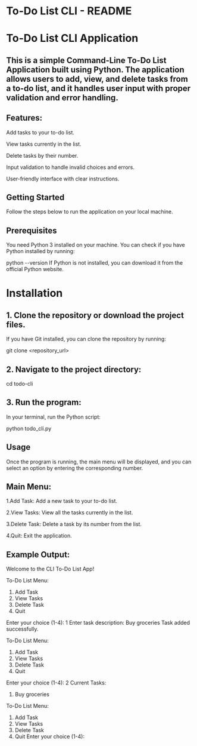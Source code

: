 # To-Do List CLI - README
# To-Do List CLI Application

## This is a simple Command-Line To-Do List Application built using Python. The application allows users to add, view, and delete tasks from a to-do list, and it handles user input with proper validation and error handling.

## Features:
  Add tasks to your to-do list.

  View tasks currently in the list.

  Delete tasks by their number.

  Input validation to handle invalid choices and errors.

  User-friendly interface with clear instructions.

## Getting Started
Follow the steps below to run the application on your local machine.

## Prerequisites
  You need Python 3 installed on your machine. You can check if you have Python installed by running:

  python --version
  If Python is not installed, you can download it from the official Python website.

# Installation
## 1. Clone the repository or download the project files.

If you have Git installed, you can clone the repository by running:

  git clone <repository_url>
## 2. Navigate to the project directory:

  cd todo-cli
  
## 3. Run the program:

 In your terminal, run the Python script:

 
  python todo_cli.py
## Usage
Once the program is running, the main menu will be displayed, and you can select an option by entering the corresponding number.

## Main Menu:
1.Add Task: Add a new task to your to-do list.

2.View Tasks: View all the tasks currently in the list.

3.Delete Task: Delete a task by its number from the list.

4.Quit: Exit the application.

## Example Output:
Welcome to the CLI To-Do List App!

To-Do List Menu:
1. Add Task
2. View Tasks
3. Delete Task
4. Quit

Enter your choice (1-4): 1
Enter task description: Buy groceries
Task added successfully.

To-Do List Menu:
1. Add Task
2. View Tasks
3. Delete Task
4. Quit

Enter your choice (1-4): 2
Current Tasks:
1. Buy groceries

To-Do List Menu:
1. Add Task
2. View Tasks
3. Delete Task
4. Quit
Enter your choice (1-4):

